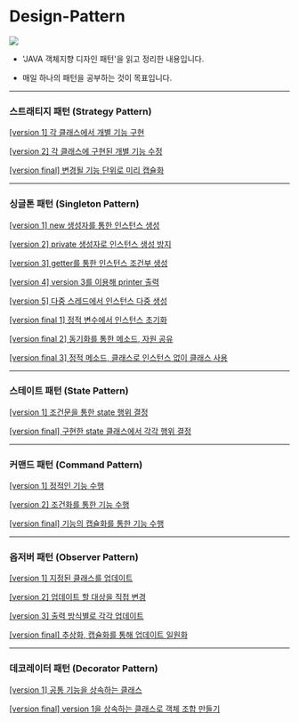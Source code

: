 # Design-Pattern

<img src="http://www.hanbit.co.kr/data/books/B3400922670_l.jpg">

* 'JAVA 객체지향 디자인 패턴'을 읽고 정리한 내용입니다.

* 매일 하나의 패턴을 공부하는 것이 목표입니다.

---

### 스트래티지 패턴 (Strategy Pattern)

  [[version 1] 각 클래스에서 개별 기능 구현](https://github.com/wschoi8640/Design-Pattern/tree/master/src/strategy01)

  [[version 2] 각 클래스에 구현된 개별 기능 수정](https://github.com/wschoi8640/Design-Pattern/tree/master/src/strategy02)

  [[version final] 변경될 기능 단위로 미리 캡슐화](https://github.com/wschoi8640/Design-Pattern/tree/master/src/strategy03)

---

### 싱글톤 패턴 (Singleton Pattern)

  [[version 1] new 생성자를 통한 인스턴스 생성](https://github.com/wschoi8640/Design-Pattern/tree/master/src/singleton01)
  
  [[version 2] private 생성자로 인스턴스 생성 방지](https://github.com/wschoi8640/Design-Pattern/tree/master/src/singleton02)
  
  [[version 3] getter를 통한 인스턴스 조건부 생성](https://github.com/wschoi8640/Design-Pattern/blob/master/src/singleton03)
  
  [[version 4] version 3를 이용해 printer 출력](https://github.com/wschoi8640/Design-Pattern/tree/master/src/singleton04)
  
  [[version 5] 다중 스레드에서 인스턴스 다중 생성](https://github.com/wschoi8640/Design-Pattern/blob/master/src/singleton05)
  
  [[version final 1] 정적 변수에서 인스턴스 초기화](https://github.com/wschoi8640/Design-Pattern/tree/master/src/singleton06)
  
  [[version final 2] 동기화를 통한 메소드, 자원 공유](https://github.com/wschoi8640/Design-Pattern/tree/master/src/singleton07)
  
  [[version final 3] 정적 메소드, 클래스로 인스턴스 없이 클래스 사용](https://github.com/wschoi8640/Design-Pattern/tree/master/src/singleton08)

---

### 스테이트 패턴 (State Pattern)

  [[version 1] 조건문을 통한 state 행위 결정](https://github.com/wschoi8640/Design-Pattern/tree/master/src/state01)
  
  [[version final] 구현한 state 클래스에서 각각 행위 결정](https://github.com/wschoi8640/Design-Pattern/tree/master/src/state02)

---

### 커맨드 패턴 (Command Pattern)

  [[version 1] 정적인 기능 수행](https://github.com/wschoi8640/Design-Pattern/tree/master/src/command01)
  
  [[version 2] 조건화를 통한 기능 수행](https://github.com/wschoi8640/Design-Pattern/tree/master/src/command02)
  
  [[version final] 기능의 캡슐화를 통한 기능 수행](https://github.com/wschoi8640/Design-Pattern/tree/master/src/command03)

---

### 옵저버 패턴 (Observer Pattern)

  [[version 1] 지정된 클래스를 업데이트](https://github.com/wschoi8640/Design-Pattern/tree/master/src/observer01)
  
  [[version 2] 업데이트 할 대상을 직접 변경](https://github.com/wschoi8640/Design-Pattern/tree/master/src/observer02)
  
  [[version 3] 출력 방식별로 각각 업데이트](https://github.com/wschoi8640/Design-Pattern/tree/master/src/observer03)
  
  [[version final] 추상화, 캡슐화를 통해 업데이트 일원화](https://github.com/wschoi8640/Design-Pattern/tree/master/src/observer04)
  
---

### 데코레이터 패턴 (Decorator Pattern)

  [[version 1] 공통 기능을 상속하는 클래스](https://github.com/wschoi8640/Design-Pattern/tree/master/src/decorator01)

  [[version final] version 1을 상속하는 클래스로 객체 조합 만들기](https://github.com/wschoi8640/Design-Pattern/tree/master/src/decorator02)
